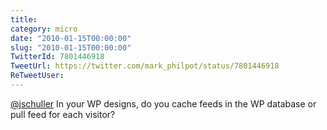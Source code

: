 ```yaml
---
title: 
category: micro
date: "2010-01-15T00:00:00"
slug: "2010-01-15T00:00:00"
TwitterId: 7801446918
TweetUrl: https://twitter.com/mark_philpot/status/7801446918
ReTweetUser: 
---
```


[@jschuller](https://twitter.com/jschuller) In your WP designs, do you cache feeds in the WP database or pull feed for each visitor?
